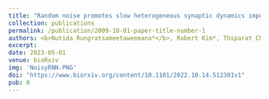 ```yaml
---
title: "Random noise promotes slow heterogeneous synaptic dynamics important for robust working memory computation"
collection: publications
permalink: /publication/2009-10-01-paper-title-number-1
authors: <b>Nutida Rungratsameetaweemana*</b>, Robert Kim*, Thiparat Chotibut, Terrence Sejnowski
excerpt: 
date: 2023-05-01
venue: bioRxiv
img: 'NoisyRNN.PNG'
doi: "https://www.biorxiv.org/content/10.1101/2022.10.14.512301v1"
pub: 0
---
```

